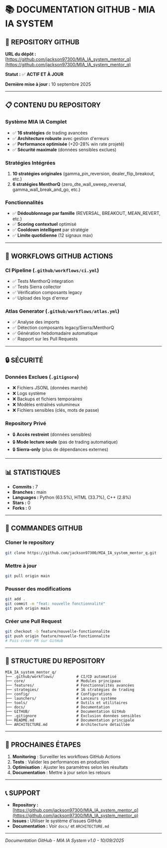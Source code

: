 # 📚 DOCUMENTATION GITHUB - MIA IA SYSTEM

## 🚀 **REPOSITORY GITHUB**

**URL du dépôt :** [https://github.com/jackson97300/MIA_IA_system_mentor_q](https://github.com/jackson97300/MIA_IA_system_mentor_q)

**Statut :** ✅ **ACTIF ET À JOUR**

**Dernière mise à jour :** 10 septembre 2025

---

## 📋 **CONTENU DU REPOSITORY**

### **Système MIA IA Complet**
- ✅ **16 stratégies** de trading avancées
- ✅ **Architecture robuste** avec gestion d'erreurs
- ✅ **Performance optimisée** (+20-28% win rate projeté)
- ✅ **Sécurité maximale** (données sensibles exclues)

### **Stratégies Intégrées**
1. **10 stratégies originales** (gamma_pin_reversion, dealer_flip_breakout, etc.)
2. **6 stratégies MenthorQ** (zero_dte_wall_sweep_reversal, gamma_wall_break_and_go, etc.)

### **Fonctionnalités**
- ✅ **Dédoublonnage par famille** (REVERSAL, BREAKOUT, MEAN_REVERT, etc.)
- ✅ **Scoring contextuel** optimisé
- ✅ **Cooldown intelligent** par stratégie
- ✅ **Limite quotidienne** (12 signaux max)

---

## 🔧 **WORKFLOWS GITHUB ACTIONS**

### **CI Pipeline** (`.github/workflows/ci.yml`)
- ✅ Tests MenthorQ integration
- ✅ Tests Sierra collector
- ✅ Vérification composants legacy
- ✅ Upload des logs d'erreur

### **Atlas Generator** (`.github/workflows/atlas.yml`)
- ✅ Analyse des imports
- ✅ Détection composants legacy/Sierra/MenthorQ
- ✅ Génération hebdomadaire automatique
- ✅ Rapport sur les Pull Requests

---

## 🔒 **SÉCURITÉ**

### **Données Exclues** (`.gitignore`)
- ❌ Fichiers JSONL (données marché)
- ❌ Logs système
- ❌ Backups et fichiers temporaires
- ❌ Modèles entraînés volumineux
- ❌ Fichiers sensibles (clés, mots de passe)

### **Repository Privé**
- 🔒 **Accès restreint** (données sensibles)
- 🔒 **Mode lecture seule** (pas de trading automatique)
- 🔒 **Sierra-only** (plus de dépendances externes)

---

## 📊 **STATISTIQUES**

- **Commits :** 7
- **Branches :** main
- **Languages :** Python (63.5%), HTML (33.7%), C++ (2.8%)
- **Stars :** 0
- **Forks :** 0

---

## 🚀 **COMMANDES GITHUB**

### **Cloner le repository**
```bash
git clone https://github.com/jackson97300/MIA_IA_system_mentor_q.git
```

### **Mettre à jour**
```bash
git pull origin main
```

### **Pousser des modifications**
```bash
git add .
git commit -m "feat: nouvelle fonctionnalité"
git push origin main
```

### **Créer une Pull Request**
```bash
git checkout -b feature/nouvelle-fonctionnalite
git push origin feature/nouvelle-fonctionnalite
# Puis créer PR sur GitHub
```

---

## 📁 **STRUCTURE DU REPOSITORY**

```
MIA_IA_system_mentor_q/
├── .github/workflows/          # CI/CD automatisé
├── core/                       # Modules principaux
├── features/                   # Fonctionnalités avancées
├── strategies/                 # 16 stratégies de trading
├── config/                     # Configurations
├── launchers/                  # Lanceurs système
├── tools/                      # Outils et utilitaires
├── docs/                       # Documentation
├── GITHUB/                     # Documentation GitHub
├── .gitignore                  # Exclusion données sensibles
├── README.md                   # Documentation principale
└── ARCHITECTURE.md             # Architecture détaillée
```

---

## 🎯 **PROCHAINES ÉTAPES**

1. **Monitoring** : Surveiller les workflows GitHub Actions
2. **Tests** : Valider les performances en production
3. **Optimisation** : Ajuster les paramètres selon les résultats
4. **Documentation** : Mettre à jour selon les retours

---

## 📞 **SUPPORT**

- **Repository :** [https://github.com/jackson97300/MIA_IA_system_mentor_q](https://github.com/jackson97300/MIA_IA_system_mentor_q)
- **Issues :** Utiliser le système d'issues GitHub
- **Documentation :** Voir `docs/` et `ARCHITECTURE.md`

---

*Documentation GitHub - MIA IA System v1.0 - 10/09/2025*
